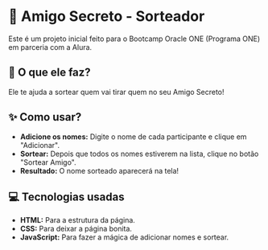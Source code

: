 # 🎁 Amigo Secreto - Sorteador
Este é um projeto inicial feito para o Bootcamp Oracle ONE (Programa ONE) em parceria com a Alura.

## 🚀 O que ele faz?
Ele te ajuda a sortear quem vai tirar quem no seu Amigo Secreto!

## ✨ Como usar?
* **Adicione os nomes:** Digite o nome de cada participante e clique em "Adicionar".
* **Sortear:** Depois que todos os nomes estiverem na lista, clique no botão "Sortear Amigo".
* **Resultado:** O nome sorteado aparecerá na tela!

## 💻 Tecnologias usadas
* **HTML:** Para a estrutura da página.
* **CSS:** Para deixar a página bonita.
* **JavaScript:** Para fazer a mágica de adicionar nomes e sortear.
